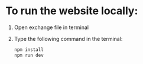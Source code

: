# To run the website locally:
1. Open exchange file in terminal
2. Type the following command in the terminal:

   ```sh
   npm install
   npm run dev

